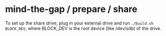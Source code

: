 mind-the-gap / prepare / share
======================

To set up the share drive, plug in your external drive and run `./build.sh BLOCK_DEV`, where BLOCK_DEV is the root device (like /dev/sdb) of the drive.

